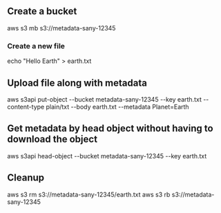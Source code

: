 ## Create a bucket

aws s3 mb s3://metadata-sany-12345

### Create a new file

echo "Hello Earth" > earth.txt

## Upload file along with metadata

aws s3api put-object --bucket metadata-sany-12345 --key earth.txt --content-type plain/txt --body earth.txt --metadata Planet=Earth

## Get metadata by head object without having to download the object

aws s3api head-object --bucket metadata-sany-12345 --key earth.txt

## Cleanup

aws s3 rm s3://metadata-sany-12345/earth.txt
aws s3 rb s3://metadata-sany-12345
